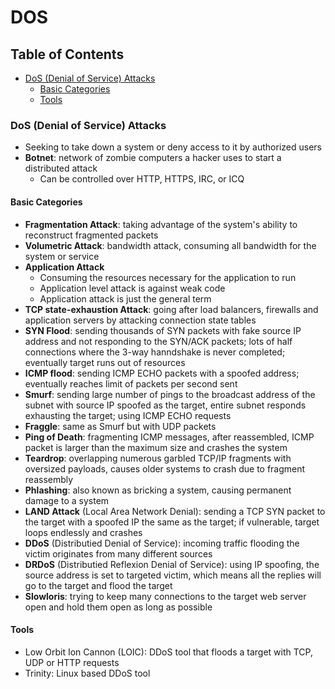 # DOS

## Table of Contents

* [DoS \(Denial of Service\) Attacks](10-malware_and_other_attacks.md#dos-denial-of-service-attacks)
  * [Basic Categories](10-malware_and_other_attacks.md#basic-categories)
  * [Tools](10-malware_and_other_attacks.md#tools)

### DoS \(Denial of Service\) Attacks

* Seeking to take down a system or deny access to it by authorized users
* **Botnet**: network of zombie computers a hacker uses to start a distributed attack
  * Can be controlled over HTTP, HTTPS, IRC, or ICQ

#### Basic Categories

* **Fragmentation Attack**: taking advantage of the system's ability to reconstruct fragmented packets
* **Volumetric Attack**: bandwidth attack, consuming all bandwidth for the system or service
* **Application Attack**
  * Consuming the resources necessary for the application to run
  * Application level attack is against weak code
  * Application attack is just the general term
* **TCP state-exhaustion Attack**: going after load balancers, firewalls and application servers by attacking connection state tables
* **SYN Flood**: sending thousands of SYN packets with fake source IP address and not responding to the SYN/ACK packets; lots of half connections where the 3-way hanndshake is never completed; eventually target runs out of resources
* **ICMP flood**: sending ICMP ECHO packets with a spoofed address; eventually reaches limit of packets per second sent
* **Smurf**: sending large number of pings to the broadcast address of the subnet with source IP spoofed as the target, entire subnet responds exhausting the target; using ICMP ECHO requests
* **Fraggle**: same as Smurf but with UDP packets
* **Ping of Death**: fragmenting ICMP messages, after reassembled, ICMP packet is larger than the maximum size and crashes the system
* **Teardrop**: overlapping numerous garbled TCP/IP fragments with oversized payloads, causes older systems to crash due to fragment reassembly
* **Phlashing**: also known as bricking a system, causing permanent damage to a system
* **LAND Attack** \(Local Area Network Denial\): sending a TCP SYN packet to the target with a spoofed IP the same as the target; if vulnerable, target loops endlessly and crashes
* **DDoS** \(Distributied Denial of Service\): incoming traffic flooding the victim originates from many different sources
* **DRDoS** \(Distributied Reflexion Denial of Service\): using IP spoofing, the source address is set to targeted victim, which means all the replies will go to the target and flood the target
* **Slowloris**: trying to keep many connections to the target web server open and hold them open as long as possible

#### Tools

* Low Orbit Ion Cannon \(LOIC\): DDoS tool that floods a target with TCP, UDP or HTTP requests
* Trinity: Linux based DDoS tool


